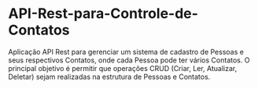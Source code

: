 # API-Rest-para-Controle-de-Contatos
Aplicação API Rest para gerenciar um sistema de cadastro de Pessoas e seus respectivos Contatos, onde cada Pessoa pode ter vários Contatos. O principal objetivo é permitir que operações CRUD (Criar, Ler, Atualizar, Deletar) sejam realizadas na estrutura de Pessoas e Contatos.
